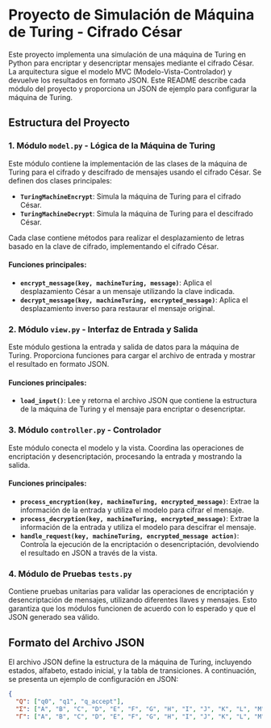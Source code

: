 # Proyecto de Simulación de Máquina de Turing - Cifrado César

Este proyecto implementa una simulación de una máquina de Turing en Python para encriptar y desencriptar mensajes mediante el cifrado César. La arquitectura sigue el modelo MVC (Modelo-Vista-Controlador) y devuelve los resultados en formato JSON. Este README describe cada módulo del proyecto y proporciona un JSON de ejemplo para configurar la máquina de Turing.

## Estructura del Proyecto

### 1. Módulo `model.py` - Lógica de la Máquina de Turing

Este módulo contiene la implementación de las clases de la máquina de Turing para el cifrado y descifrado de mensajes usando el cifrado César. Se definen dos clases principales:

- **`TuringMachineEncrypt`**: Simula la máquina de Turing para el cifrado César.
- **`TuringMachineDecrypt`**: Simula la máquina de Turing para el descifrado César.

Cada clase contiene métodos para realizar el desplazamiento de letras basado en la clave de cifrado, implementando el cifrado César.

#### Funciones principales:
- **`encrypt_message(key, machineTuring, message)`**: Aplica el desplazamiento César a un mensaje utilizando la clave indicada.
- **`decrypt_message(key, machineTuring, encrypted_message)`**: Aplica el desplazamiento inverso para restaurar el mensaje original.

### 2. Módulo `view.py` - Interfaz de Entrada y Salida

Este módulo gestiona la entrada y salida de datos para la máquina de Turing. Proporciona funciones para cargar el archivo de entrada y mostrar el resultado en formato JSON.

#### Funciones principales:
- **`load_input()`**: Lee y retorna el archivo JSON que contiene la estructura de la máquina de Turing y el mensaje para encriptar o desencriptar.

### 3. Módulo `controller.py` - Controlador

Este módulo conecta el modelo y la vista. Coordina las operaciones de encriptación y desencriptación, procesando la entrada y mostrando la salida.

#### Funciones principales:
- **`process_encryption(key, machineTuring, encrypted_message)`**: Extrae la información de la entrada y utiliza el modelo para cifrar el mensaje.
- **`process_decryption(key, machineTuring, encrypted_message)`**: Extrae la información de la entrada y utiliza el modelo para descifrar el mensaje.
- **`handle_request(key, machineTuring, encrypted_message action)`**: Controla la ejecución de la encriptación o desencriptación, devolviendo el resultado en JSON a través de la vista.

### 4. Módulo de Pruebas `tests.py`

Contiene pruebas unitarias para validar las operaciones de encriptación y desencriptación de mensajes, utilizando diferentes llaves y mensajes. Esto garantiza que los módulos funcionen de acuerdo con lo esperado y que el JSON generado sea válido.

## Formato del Archivo JSON

El archivo JSON define la estructura de la máquina de Turing, incluyendo estados, alfabeto, estado inicial, y la tabla de transiciones. A continuación, se presenta un ejemplo de configuración en JSON:

```json
{
  "Q": ["q0", "q1", "q_accept"],
  "Σ": ["A", "B", "C", "D", "E", "F", "G", "H", "I", "J", "K", "L", "M", "N", "O", "P", "Q", "R", "S", "T", "U", "V", "W", "X", "Y", "Z", " "],
  "Γ": ["A", "B", "C", "D", "E", "F", "G", "H", "I", "J", "K", "L", "M", "N
